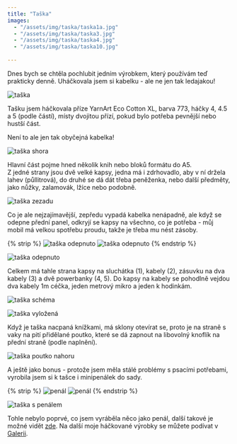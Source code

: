 ```yaml
---
title: "Taška"
images:
  - "/assets/img/taska/taska1a.jpg"
  - "/assets/img/taska/taska3.jpg"
  - "/assets/img/taska/taska4.jpg"
  - "/assets/img/taska/taska10.jpg"
  
---
```


<!--begin_excerpt-->
Dnes bych se chtěla pochlubit jedním výrobkem, který používám teď prakticky denně. Uháčkovala jsem si kabelku - ale ne jen tak ledajakou!
<!--end_excerpt-->

![taška](/assets/img/taska/taska1.jpg)

Tašku jsem háčkovala příze YarnArt Eco Cotton XL, barva 773, háčky 4, 4.5 a 5 (podle částí), místy dvojitou přízí, pokud bylo potřeba pevnější nebo hustší část. 

Není to ale jen tak obyčejná kabelka!  

![taška shora](/assets/img/taska/taska2.jpg)

Hlavní část pojme hned několik knih nebo bloků formátu do A5.  
Z jedné strany jsou dvě velké kapsy, jedna má i zdrhovadlo, aby v ní držela lahev (půllitrová), do druhé se dá dát třeba peněženka, nebo další předměty, jako nůžky, zalamovák, lžíce nebo podobně. 

![taška zezadu](/assets/img/taska/taska3.jpg)

Co je ale nejzajímavější, zepředu vypadá kabelka nenápadně, ale když se odepne přední panel, odkryjí se kapsy na všechno, co je potřeba - můj mobil má velkou spotřebu proudu, takže je třeba mu nést zásoby. 

{% strip %}
![taška odepnuto](/assets/img/taska/taska4a.jpg)
![taška odepnuto](/assets/img/taska/taska4b.jpg)
{% endstrip %}


![taška odepnuto](/assets/img/taska/taska4.jpg)

Celkem má tahle strana kapsy na sluchátka (1), kabely (2), zásuvku na dva kabely (3) a dvě powerbanky (4, 5). Do kapsy na kabely se pohodlně vejdou dva kabely 1m céčka, jeden metrový mikro a jeden k hodinkám. 

![taška schéma](/assets/img/taska/taska5.jpg)

![taška vyložená](/assets/img/taska/taska5a.jpg)

Když je taška nacpaná knížkami, má sklony otevírat se, proto je na straně s vaky na pití přidělané poutko, které se dá zapnout na libovolný knoflík na přední straně (podle naplnění). 

![taška poutko nahoru](/assets/img/taska/taska6.jpg)

A ještě jako bonus - protože jsem měla stálé problémy s psacími potřebami, vyrobila jsem si k tašce i minipenálek do sady. 

{% strip %}
![penál](/assets/img/taska/taska8.jpg)
![penál](/assets/img/taska/taska9.jpg)
{% endstrip %}


![taška s penálem](/assets/img/taska/taska10.jpg) 

Tohle nebylo poprvé, co jsem vyráběla něco jako penál, další takové je možné vidět [zde](https://matcha1309.github.io/Penaly/). Na další moje háčkované výrobky se můžete podívat v [Galerii](https://matcha1309.github.io/galerie/).
